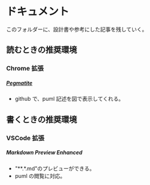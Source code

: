 # ドキュメント

このフォルダーに、設計書や参考にした記事を残していく。

## 読むときの推奨環境

### Chrome 拡張

##### [Pegmatite](https://chrome.google.com/webstore/detail/pegmatite/jegkfbnfbfnohncpcfcimepibmhlkldo)

- github で、puml 記述を図で表示してくれる。

## 書くときの推奨環境

### VSCode 拡張

##### Markdown Preview Enhanced

- "\*\*\.\*.md"のプレビューができる。
- puml の閲覧に対応。
